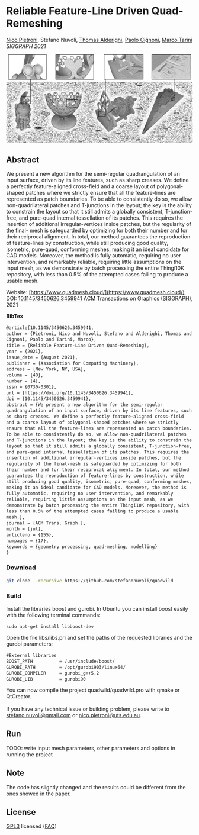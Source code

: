 # Reliable Feature-Line Driven Quad-Remeshing

[Nico Pietroni](https://profiles.uts.edu.au/Nico.Pietroni), Stefano Nuvoli, 
[Thomas Alderighi](http://vcg.isti.cnr.it/~alderighi/), [Paolo Cignoni](http://vcg.isti.cnr.it/~cignoni/), [Marco Tarini](https://tarini.di.unimi.it/)<br/>
*SIGGRAPH 2021*<br/>

![alt text](teaser.jpg)

## Abstract
We present a new algorithm for the semi-regular quadrangulation of an input surface, driven by its line features, such as sharp creases. We define a perfectly feature-aligned cross-field and a coarse layout of polygonal-shaped patches where we strictly ensure that all the feature-lines are represented as patch boundaries. To be able to consistently do so, we allow non-quadrilateral patches and T-junctions in the layout; the key is the ability to constrain the layout so that it still admits a globally consistent, T-junction-free, and pure-quad internal tessellation of its patches. This requires the insertion of additional irregular-vertices inside patches, but the regularity of the final- mesh is safeguarded by optimizing for both their number and for their reciprocal alignment. In total, our method guarantees the reproduction of feature-lines by construction, while still producing good quality, isometric, pure-quad, conforming meshes, making it an ideal candidate for CAD models. Moreover, the method is fully automatic, requiring no user intervention, and remarkably reliable, requiring little assumptions on the input mesh, as we demonstrate by batch processing the entire Thingi10K repository, with less than 0.5% of the attempted cases failing to produce a usable mesh.

Website: [https://www.quadmesh.cloud/](https://www.quadmesh.cloud/)<br />
DOI: [10.1145/3450626.3459941](https://doi.org/10.1145/3450626.3459941) ACM Transactions on Graphics (SIGGRAPH), 2021

**BibTex**
```
@article{10.1145/3450626.3459941,
author = {Pietroni, Nico and Nuvoli, Stefano and Alderighi, Thomas and Cignoni, Paolo and Tarini, Marco},
title = {Reliable Feature-Line Driven Quad-Remeshing},
year = {2021},
issue_date = {August 2021},
publisher = {Association for Computing Machinery},
address = {New York, NY, USA},
volume = {40},
number = {4},
issn = {0730-0301},
url = {https://doi.org/10.1145/3450626.3459941},
doi = {10.1145/3450626.3459941},
abstract = {We present a new algorithm for the semi-regular quadrangulation of an input surface, driven by its line features, such as sharp creases. We define a perfectly feature-aligned cross-field and a coarse layout of polygonal-shaped patches where we strictly ensure that all the feature-lines are represented as patch boundaries. To be able to consistently do so, we allow non-quadrilateral patches and T-junctions in the layout; the key is the ability to constrain the layout so that it still admits a globally consistent, T-junction-free, and pure-quad internal tessellation of its patches. This requires the insertion of additional irregular-vertices inside patches, but the regularity of the final-mesh is safeguarded by optimizing for both their number and for their reciprocal alignment. In total, our method guarantees the reproduction of feature-lines by construction, while still producing good quality, isometric, pure-quad, conforming meshes, making it an ideal candidate for CAD models. Moreover, the method is fully automatic, requiring no user intervention, and remarkably reliable, requiring little assumptions on the input mesh, as we demonstrate by batch processing the entire Thingi10K repository, with less than 0.5% of the attempted cases failing to produce a usable mesh.},
journal = {ACM Trans. Graph.},
month = {jul},
articleno = {155},
numpages = {17},
keywords = {geometry processing, quad-meshing, modelling}
}
```

### Download
```bash
git clone --recursive https://github.com/stefanonuvoli/quadwild
```

### Build
Install the libraries boost and gurobi. 
In Ubuntu you can install boost easily with the following terminal commands:
```
sudo apt-get install libboost-dev
```
Open the file libs/libs.pri and set the paths of the requested libraries and the gurobi parameters:
```
#External libraries
BOOST_PATH          = /usr/include/boost/
GUROBI_PATH         = /opt/gurobi903/linux64/
GUROBI_COMPILER     = gurobi_g++5.2
GUROBI_LIB          = gurobi90
```
You can now compile the project quadwild/quadwild.pro with qmake or QtCreator.
<br /><br/>
If you have any technical issue or building problem, please write to [stefano.nuvoli@gmail.com](mailto:stefano.nuvoli@gmail.com) or [nico.pietroni@uts.edu.au](mailto:nico.pietroni@uts.edu.au).

## Run

TODO: write input mesh parameters, other parameters and options in running the project

## Note
The code has slightly changed and the results could be different from the ones showed in the paper.

## License
[GPL3](LICENSE) licensed
([FAQ](https://www.gnu.org/licenses/gpl-faq.html))



